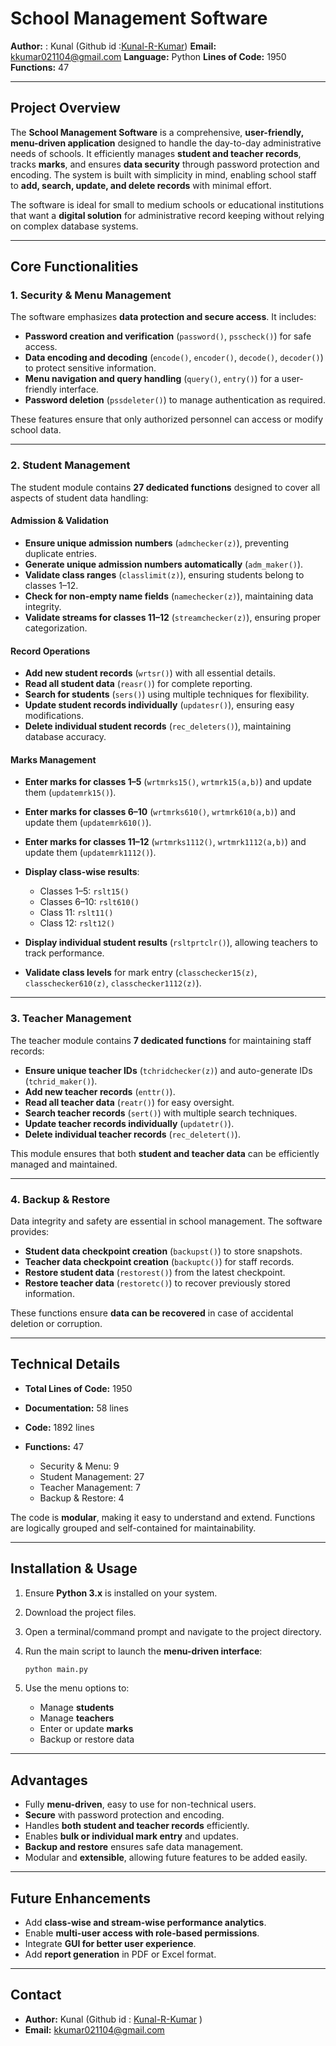# School Management Software

**Author:** : Kunal (Github id :[Kunal-R-Kumar]([url](https://github.com/Kunal-R-kumar)))
**Email:** [kkumar021104@gmail.com](mailto:kkumar021104@gmail.com)
**Language:** Python
**Lines of Code:** 1950
**Functions:** 47

---

## **Project Overview**

The **School Management Software** is a comprehensive, **user-friendly, menu-driven application** designed to handle the day-to-day administrative needs of schools. It efficiently manages **student and teacher records**, tracks **marks**, and ensures **data security** through password protection and encoding. The system is built with simplicity in mind, enabling school staff to **add, search, update, and delete records** with minimal effort.

The software is ideal for small to medium schools or educational institutions that want a **digital solution** for administrative record keeping without relying on complex database systems.

---

## **Core Functionalities**

### **1. Security & Menu Management**

The software emphasizes **data protection and secure access**. It includes:

* **Password creation and verification** (`password()`, `psscheck()`) for safe access.
* **Data encoding and decoding** (`encode()`, `encoder()`, `decode()`, `decoder()`) to protect sensitive information.
* **Menu navigation and query handling** (`query()`, `entry()`) for a user-friendly interface.
* **Password deletion** (`pssdeleter()`) to manage authentication as required.

These features ensure that only authorized personnel can access or modify school data.

---

### **2. Student Management**

The student module contains **27 dedicated functions** designed to cover all aspects of student data handling:

#### **Admission & Validation**

* **Ensure unique admission numbers** (`admchecker(z)`), preventing duplicate entries.
* **Generate unique admission numbers automatically** (`adm_maker()`).
* **Validate class ranges** (`classlimit(z)`), ensuring students belong to classes 1–12.
* **Check for non-empty name fields** (`namechecker(z)`), maintaining data integrity.
* **Validate streams for classes 11–12** (`streamchecker(z)`), ensuring proper categorization.

#### **Record Operations**

* **Add new student records** (`wrtsr()`) with all essential details.
* **Read all student data** (`reasr()`) for complete reporting.
* **Search for students** (`sers()`) using multiple techniques for flexibility.
* **Update student records individually** (`updatesr()`), ensuring easy modifications.
* **Delete individual student records** (`rec_deleters()`), maintaining database accuracy.

#### **Marks Management**

* **Enter marks for classes 1–5** (`wrtmrks15()`, `wrtmrk15(a,b)`) and update them (`updatemrk15()`).
* **Enter marks for classes 6–10** (`wrtmrks610()`, `wrtmrk610(a,b)`) and update them (`updatemrk610()`).
* **Enter marks for classes 11–12** (`wrtmrks1112()`, `wrtmrk1112(a,b)`) and update them (`updatemrk1112()`).
* **Display class-wise results**:

  * Classes 1–5: `rslt15()`
  * Classes 6–10: `rslt610()`
  * Class 11: `rslt11()`
  * Class 12: `rslt12()`
* **Display individual student results** (`rsltprtclr()`), allowing teachers to track performance.
* **Validate class levels** for mark entry (`classchecker15(z)`, `classchecker610(z)`, `classchecker1112(z)`).

---

### **3. Teacher Management**

The teacher module contains **7 dedicated functions** for maintaining staff records:

* **Ensure unique teacher IDs** (`tchridchecker(z)`) and auto-generate IDs (`tchrid_maker()`).
* **Add new teacher records** (`enttr()`).
* **Read all teacher data** (`reatr()`) for easy oversight.
* **Search teacher records** (`sert()`) with multiple search techniques.
* **Update teacher records individually** (`updatetr()`).
* **Delete individual teacher records** (`rec_deletert()`).

This module ensures that both **student and teacher data** can be efficiently managed and maintained.

---

### **4. Backup & Restore**

Data integrity and safety are essential in school management. The software provides:

* **Student data checkpoint creation** (`backupst()`) to store snapshots.
* **Teacher data checkpoint creation** (`backuptc()`) for staff records.
* **Restore student data** (`restorest()`) from the latest checkpoint.
* **Restore teacher data** (`restoretc()`) to recover previously stored information.

These functions ensure **data can be recovered** in case of accidental deletion or corruption.

---

## **Technical Details**

* **Total Lines of Code:** 1950
* **Documentation:** 58 lines
* **Code:** 1892 lines
* **Functions:** 47

  * Security & Menu: 9
  * Student Management: 27
  * Teacher Management: 7
  * Backup & Restore: 4

The code is **modular**, making it easy to understand and extend. Functions are logically grouped and self-contained for maintainability.

---

## **Installation & Usage**

1. Ensure **Python 3.x** is installed on your system.
2. Download the project files.
3. Open a terminal/command prompt and navigate to the project directory.
4. Run the main script to launch the **menu-driven interface**:

   ```bash
   python main.py
   ```
5. Use the menu options to:

   * Manage **students**
   * Manage **teachers**
   * Enter or update **marks**
   * Backup or restore data

---

## **Advantages**

* Fully **menu-driven**, easy to use for non-technical users.
* **Secure** with password protection and encoding.
* Handles **both student and teacher records** efficiently.
* Enables **bulk or individual mark entry** and updates.
* **Backup and restore** ensures safe data management.
* Modular and **extensible**, allowing future features to be added easily.

---

## **Future Enhancements**

* Add **class-wise and stream-wise performance analytics**.
* Enable **multi-user access with role-based permissions**.
* Integrate **GUI for better user experience**.
* Add **report generation** in PDF or Excel format.

---

## **Contact**

* **Author:** Kunal (Github id : [Kunal-R-Kumar]([url](https://github.com/Kunal-R-kumar)) )
* **Email:** [kkumar021104@gmail.com](mailto:kkumar021104@gmail.com)
